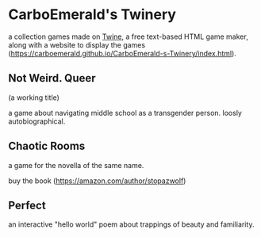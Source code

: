 # CarboEmerald's Twinery

a collection games made on [Twine](http://twinery.org), a free text-based HTML game maker, along with a website to display the games (https://carboemerald.github.io/CarboEmerald-s-Twinery/index.html). 

## Not Weird. Queer 

(a working title) 

a game about navigating middle school as a transgender person. loosly autobiographical. 


## Chaotic Rooms 

a game for the novella of the same name. 

buy the book (https://amazon.com/author/stopazwolf) 

## Perfect 

an interactive "hello world" poem about trappings of beauty and familiarity. 
